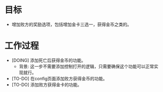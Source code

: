 # 目标
- 增加败方的奖励选项，包括增加金卡三选一，获得金币之类的。

# 工作过程
- [DOING] 添加死亡后获得金币的功能。
	- 背景: 这一步不需要添加控制打开的逻辑，只需要确保这个功能可以正常实现就行。
- [TO-DO] 在config页面添加败方获得金币的功能。
- [TO-DO] 添加败方获得金卡的功能。